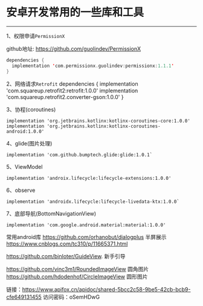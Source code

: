<!--
 * @Author: your name
 * @Date: 2021-07-02 10:19:18
 * @LastEditTime: 2022-03-01 15:08:57
 * @LastEditors: Please set LastEditors
 * @Description: 打开koroFileHeader查看配置 进行设置: https://github.com/OBKoro1/koro1FileHeader/wiki/%E9%85%8D%E7%BD%AE
 * @FilePath: /blog/android/安卓开发常用的一些库和工具.md
-->
# 安卓开发常用的一些库和工具
***
1、权限申请`PermissionX`

github地址: https://github.com/guolindev/PermissionX

```kotlin
dependencies {
  implementation 'com.permissionx.guolindev:permissionx:1.1.1'
}
```

2、网络请求`Retrofit`
dependencies {
  implementation 'com.squareup.retrofit2:retrofit:1.0.0'
  implementation 'com.squareup.retrofit2.converter-gson:1.0.0'
}

3、协程(coroutines)
```
implementation 'org.jetbrains.kotlinx:kotlinx-coroutines-core:1.0.0'
implementation 'org.jetbrains.kotlinx:kotlinx-coroutines-android:1.0.0'
```

4、glide(图片处理)
```
implementation 'com.github.bumptech.glide:glide:1.0.1`
```

5、ViewModel
```
implementation 'androix.lifecycle:lifecycle-extensions:1.0.0'
```

6、observe
```
implementation 'androidx.lifecycle:lifecycle-livedata-ktx:1.0.0`
```

7、底部导航(BottomNavigationView)
```
implementation 'com.google.android.material:material:1.0.0'
```

常用android库
https://github.com/orhanobut/dialogplus 半屏展示
https://www.cnblogs.com/tc310/p/11665371.html

https://github.com/binIoter/GuideView. 新手引导

https://github.com/vinc3m1/RoundedImageView 圆角图片
https://github.com/hdodenhof/CircleImageView 圆形图片


链接：https://www.apifox.cn/apidoc/shared-5bcc2c58-9be5-42cb-bcb9-cfe649131455 访问密码：oSemHDwG

